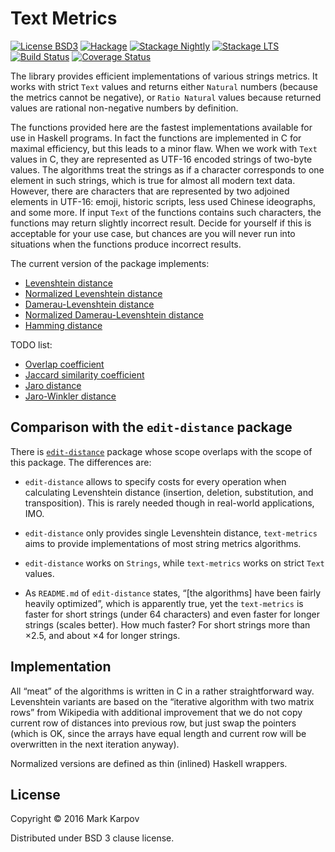 # Text Metrics

[![License BSD3](https://img.shields.io/badge/license-BSD3-brightgreen.svg)](http://opensource.org/licenses/BSD-3-Clause)
[![Hackage](https://img.shields.io/hackage/v/text-metrics.svg?style=flat)](https://hackage.haskell.org/package/text-metrics)
[![Stackage Nightly](http://stackage.org/package/text-metrics/badge/nightly)](http://stackage.org/nightly/package/text-metrics)
[![Stackage LTS](http://stackage.org/package/text-metrics/badge/lts)](http://stackage.org/lts/package/text-metrics)
[![Build Status](https://travis-ci.org/mrkkrp/text-metrics.svg?branch=master)](https://travis-ci.org/mrkkrp/text-metrics)
[![Coverage Status](https://coveralls.io/repos/mrkkrp/text-metrics/badge.svg?branch=master&service=github)](https://coveralls.io/github/mrkkrp/text-metrics?branch=master)

The library provides efficient implementations of various strings metrics.
It works with strict `Text` values and returns either `Natural` numbers
(because the metrics cannot be negative), or `Ratio Natural` values because
returned values are rational non-negative numbers by definition.

The functions provided here are the fastest implementations available for
use in Haskell programs. In fact the functions are implemented in C for
maximal efficiency, but this leads to a minor flaw. When we work with `Text`
values in C, they are represented as UTF-16 encoded strings of two-byte
values. The algorithms treat the strings as if a character corresponds to
one element in such strings, which is true for almost all modern text data.
However, there are characters that are represented by two adjoined elements
in UTF-16: emoji, historic scripts, less used Chinese ideographs, and some
more. If input `Text` of the functions contains such characters, the
functions may return slightly incorrect result. Decide for yourself if this
is acceptable for your use case, but chances are you will never run into
situations when the functions produce incorrect results.

The current version of the package implements:

* [Levenshtein distance](http://en.wikipedia.org/wiki/Levenshtein_distance)
* [Normalized Levenshtein distance](http://en.wikipedia.org/wiki/Levenshtein_distance)
* [Damerau-Levenshtein distance](http://en.wikipedia.org/wiki/Damerau%E2%80%93Levenshtein_distance)
* [Normalized Damerau-Levenshtein distance](http://en.wikipedia.org/wiki/Damerau%E2%80%93Levenshtein_distance)
* [Hamming distance](http://en.wikipedia.org/wiki/Hamming_distance)

TODO list:

* [Overlap coefficient](http://en.wikipedia.org/wiki/Overlap_coefficient)
* [Jaccard similarity coefficient](http://en.wikipedia.org/wiki/Jaccard_index)
* [Jaro distance](http://en.wikipedia.org/wiki/Jaro%E2%80%93Winkler_distance)
* [Jaro-Winkler distance](http://en.wikipedia.org/wiki/Jaro%E2%80%93Winkler_distance)

## Comparison with the `edit-distance` package

There
is [`edit-distance`](https://hackage.haskell.org/package/edit-distance)
package whose scope overlaps with the scope of this package. The differences
are:

* `edit-distance` allows to specify costs for every operation when
  calculating Levenshtein distance (insertion, deletion, substitution, and
  transposition). This is rarely needed though in real-world applications,
  IMO.

* `edit-distance` only provides single Levenshtein distance, `text-metrics`
  aims to provide implementations of most string metrics algorithms.

* `edit-distance` works on `Strings`, while `text-metrics` works on strict
  `Text` values.

* As `README.md` of `edit-distance` states, “[the algorithms] have been
  fairly heavily optimized”, which is apparently true, yet the
  `text-metrics` is faster for short strings (under 64 characters) and even
  faster for longer strings (scales better). How much faster? For short
  strings more than ×2.5, and about ×4 for longer strings.

## Implementation

All “meat” of the algorithms is written in C in a rather straightforward
way. Levenshtein variants are based on the “iterative algorithm with two
matrix rows” from Wikipedia with additional improvement that we do not copy
current row of distances into previous row, but just swap the pointers
(which is OK, since the arrays have equal length and current row will be
overwritten in the next iteration anyway).

Normalized versions are defined as thin (inlined) Haskell wrappers.

## License

Copyright © 2016 Mark Karpov

Distributed under BSD 3 clause license.
